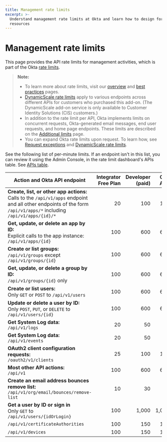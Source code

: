```yaml
---
title: Management rate limits
excerpt: >-
  Understand management rate limits at Okta and learn how to design for efficient use of
  resources
---
```


# Management rate limits

This page provides the API rate limits for management activities, which is part of the Okta [rate limits](/docs/reference/rate-limits).

> **Note:**
>
> * To learn more about rate limits, visit our [overview](/docs/reference/rate-limits) and [best practices](/docs/reference/rl-best-practices) pages.
> * [DynamicScale rate limits](/docs/reference/rl-dynamic-scale/) apply to various endpoints across different APIs for customers who purchased this add-on. (The DynamicScale add-on service is only available to Customer Identity Solutions (CIS) customers.)
> * In addition to the rate limit per API, Okta implements limits on concurrent requests, Okta-generated email messages, end user requests, and home page endpoints. These limits are described on the [Additional limits](/docs/reference/rl-additional-limits/) page.
> * You can expand Okta rate limits upon request. To learn how, see [Request exceptions](/docs/reference/rl-best-practices/#request-rate-limit-exceptions) and [DynamicScale rate limits](/docs/reference/rl-dynamic-scale/).
>

See the following list of per-minute limits. If an endpoint isn't in this list, you can review it using the Admin Console, in the rate limit dashboard's APIs table. See [APIs table](/docs/reference/rl-dashboard/#apis-table).

| Action and Okta API endpoint                                                                                                       | Integrator Free Plan | Developer (paid) | One App | Enterprise | Workforce identity    |
| ---------------------------------------------------------------------------------------------------------------------------------- | ----------------: | ----------------: | -------: | ----------: | ---------------------: |
| **Create, list, or other app actions:**<br> Calls to the `/api/v1/apps` endpoint and all other endpoints of the form `/api/v1/apps/*` including `/api/v1/apps/{id}/*`                                                     | 20               | 100              | 100     | 100        | 100                   |
| **Get, update, or delete an app by ID:**<br> Explicit calls to the app instance: `/api/v1/apps/{id}`                                                    | 100              | 600              | 600     | 600        | 500                   |
| **Create or list groups:**<br>`/api/v1/groups` except `/api/v1/groups/{id}`                                                       | 100              | 600              | 600     | 600        | 500                   |
| **Get, update, or delete a group by ID:**<br>`/api/v1/groups/{id}` only                                                           | 100              | 600              | 600     | 600        | 1,000                 |
| **Create or list users:**<br>Only `GET` or `POST` to `/api/v1/users`                                                               | 100              | 600              | 600     | 600        | 600                   |
| **Update or delete a user by ID:**<br>Only `POST`, `PUT`, or `DELETE` to `/api/v1/users/{id}`                                      | 100              | 600              | 600     | 600        | 600                   |
| **Get System Log data:**<br>`/api/v1/logs`                                                                                         | 20               | 50               | 50      | 50         | 120                   |
| **Get System Log data:**<br>`/api/v1/events`                                                                                       | 20               | 50               | 50      | 50         | 100                   |
| **OAuth2 client configuration requests:**<br>`/oauth2/v1/clients`                                                                  | 25               | 100              | 100     | 100        | 100                   |
| **Most other API actions:**<br>`/api/v1`                                                                                           | 100              | 600              | 600     | 600        | 1,200                 |
| **Create an email address bounces remove list:**<br>`/api/v1/org/email/bounces/remove-list`                                                                  | 10               | 30               | 30      | 60         | 60                    |
| **Get a user by ID or sign in**<br>Only `GET` to `/api/v1/users/{idOrLogin}`                                                      | 100              | 1,000            | 1,000   | 1,000      | 2,000                 |
| `/api/v1/certificateAuthorities`                                                                                                   | 100              | 150              | 150     | 150        | 100                   |
| `/api/v1/devices`                                                                                                                  | 100              | 150              | 150     | 150        | 100                   |
